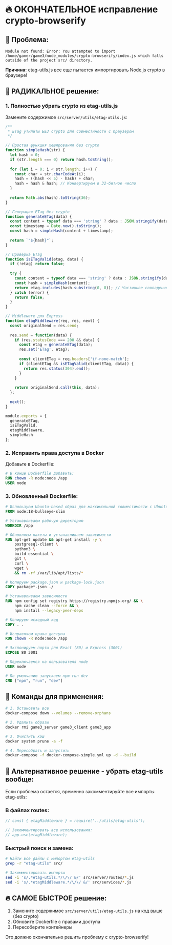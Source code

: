 # 🔥 ОКОНЧАТЕЛЬНОЕ исправление crypto-browserify

## 🚨 Проблема:
```
Module not found: Error: You attempted to import /home/gamer/game3/node_modules/crypto-browserify/index.js which falls outside of the project src/ directory.
```

**Причина:** etag-utils.js все еще пытается импортировать Node.js crypto в браузере!

## 🎯 РАДИКАЛЬНОЕ решение:

### 1. Полностью убрать crypto из etag-utils.js

Замените содержимое `src/server/utils/etag-utils.js`:

```javascript
/**
 * ETag утилиты БЕЗ crypto для совместимости с браузером
 */

// Простая функция хеширования без crypto
function simpleHash(str) {
  let hash = 0;
  if (str.length === 0) return hash.toString();
  
  for (let i = 0; i < str.length; i++) {
    const char = str.charCodeAt(i);
    hash = ((hash << 5) - hash) + char;
    hash = hash & hash; // Конвертируем в 32-битное число
  }
  
  return Math.abs(hash).toString(36);
}

// Генерация ETag без crypto
function generateETag(data) {
  const content = typeof data === 'string' ? data : JSON.stringify(data);
  const timestamp = Date.now().toString();
  const hash = simpleHash(content + timestamp);
  
  return `"${hash}"`;
}

// Проверка ETag
function isETagValid(etag, data) {
  if (!etag) return false;
  
  try {
    const content = typeof data === 'string' ? data : JSON.stringify(data);
    const hash = simpleHash(content);
    return etag.includes(hash.substring(0, 8)); // Частичное совпадение
  } catch (error) {
    return false;
  }
}

// Middleware для Express
function etagMiddleware(req, res, next) {
  const originalSend = res.send;
  
  res.send = function(data) {
    if (res.statusCode === 200 && data) {
      const etag = generateETag(data);
      res.set('ETag', etag);
      
      const clientETag = req.headers['if-none-match'];
      if (clientETag && isETagValid(clientETag, data)) {
        return res.status(304).end();
      }
    }
    
    return originalSend.call(this, data);
  };
  
  next();
}

module.exports = {
  generateETag,
  isETagValid,
  etagMiddleware,
  simpleHash
};
```

### 2. Исправить права доступа в Docker

Добавьте в Dockerfile:

```dockerfile
# В конце Dockerfile добавить:
RUN chown -R node:node /app
USER node
```

### 3. Обновленный Dockerfile:

```dockerfile
# Используем Ubuntu-based образ для максимальной совместимости с Ubuntu 24.04
FROM node:18-bullseye-slim

# Устанавливаем рабочую директорию
WORKDIR /app

# Обновляем пакеты и устанавливаем зависимости
RUN apt-get update && apt-get install -y \
    postgresql-client \
    python3 \
    build-essential \
    git \
    curl \
    wget \
    && rm -rf /var/lib/apt/lists/*

# Копируем package.json и package-lock.json
COPY package*.json ./

# Устанавливаем зависимости
RUN npm config set registry https://registry.npmjs.org/ && \
    npm cache clean --force && \
    npm install --legacy-peer-deps

# Копируем исходный код
COPY . .

# Исправляем права доступа
RUN chown -R node:node /app

# Экспонируем порты для React (80) и Express (3001)
EXPOSE 80 3001

# Переключаемся на пользователя node
USER node

# По умолчанию запускаем npm run dev
CMD ["npm", "run", "dev"]
```

## 🚀 Команды для применения:

```bash
# 1. Остановить все
docker-compose down --volumes --remove-orphans

# 2. Удалить образы
docker rmi game3_server game3_client game3_app

# 3. Очистить кэш
docker system prune -a -f

# 4. Пересобрать и запустить
docker-compose -f docker-compose-simple.yml up -d --build
```

## 🎯 Альтернативное решение - убрать etag-utils вообще:

Если проблема остается, временно закомментируйте все импорты etag-utils:

### В файлах routes:
```javascript
// const { etagMiddleware } = require('../utils/etag-utils');

// Закомментировать все использования:
// app.use(etagMiddleware);
```

### Быстрый поиск и замена:
```bash
# Найти все файлы с импортом etag-utils
grep -r "etag-utils" src/

# Закомментировать импорты
sed -i 's/.*etag-utils.*/\/\/ &/' src/server/routes/*.js
sed -i 's/.*etagMiddleware.*/\/\/ &/' src/services/*.js
```

## 🔥 САМОЕ БЫСТРОЕ решение:

1. Замените содержимое `src/server/utils/etag-utils.js` на код выше (без crypto)
2. Обновите Dockerfile с правами доступа
3. Пересоберите контейнеры

Это должно окончательно решить проблему с crypto-browserify!